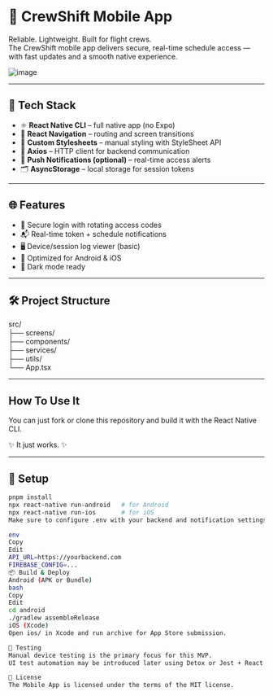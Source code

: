 # 📱 CrewShift Mobile App

Reliable. Lightweight. Built for flight crews.  
The CrewShift mobile app delivers secure, real-time schedule access — with fast updates and a smooth native experience.

![image](https://github.com/user-attachments/assets/f9292327-a8e1-4959-bc0c-f5ada06b7a14)

---

## 🚀 Tech Stack

- ⚛️ **React Native CLI** – full native app (no Expo)
- 🧭 **React Navigation** – routing and screen transitions
- 🎨 **Custom Stylesheets** – manual styling with StyleSheet API
- 🔗 **Axios** – HTTP client for backend communication
- 🔔 **Push Notifications (optional)** – real-time access alerts
- 🗂️ **AsyncStorage** – local storage for session tokens

---

## 🌐 Features

- 🔐 Secure login with rotating access codes
- 📬 Real-time token + schedule notifications
- 🖥️ Device/session log viewer (basic)
- 📱 Optimized for Android & iOS
- 🌙 Dark mode ready

---

## 🛠️ Project Structure

src/  
├── screens/  
├── components/  
├── services/  
├── utils/  
└── App.tsx

---

## How To Use It

You can just fork or clone this repository and build it with the React Native CLI.

✨ It just works. ✨

---

## 🔧 Setup

```bash
pnpm install
npx react-native run-android   # for Android
npx react-native run-ios       # for iOS
Make sure to configure .env with your backend and notification settings:

env
Copy
Edit
API_URL=https://yourbackend.com
FIREBASE_CONFIG=...
📦 Build & Deploy
Android (APK or Bundle)
bash
Copy
Edit
cd android
./gradlew assembleRelease
iOS (Xcode)
Open ios/ in Xcode and run archive for App Store submission.

🧪 Testing
Manual device testing is the primary focus for this MVP.
UI test automation may be introduced later using Detox or Jest + React Native Testing Library.

📄 License
The Mobile App is licensed under the terms of the MIT license.
